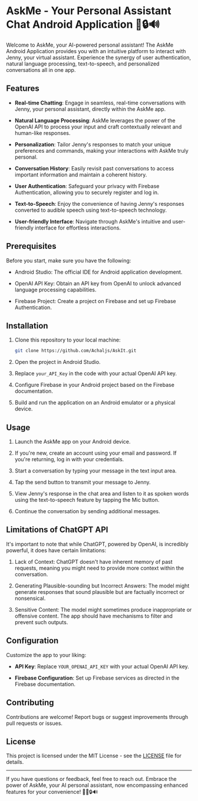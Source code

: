 # AskMe - Your Personal Assistant Chat Android Application 💬🔒🔊

Welcome to AskMe, your AI-powered personal assistant! The AskMe Android Application provides you with an intuitive platform to interact with Jenny, your virtual assistant. Experience the synergy of user authentication, natural language processing, text-to-speech, and personalized conversations all in one app.

## Features

- **Real-time Chatting**: Engage in seamless, real-time conversations with Jenny, your personal assistant, directly within the AskMe app.

- **Natural Language Processing**: AskMe leverages the power of the OpenAI API to process your input and craft contextually relevant and human-like responses.

- **Personalization**: Tailor Jenny's responses to match your unique preferences and commands, making your interactions with AskMe truly personal.

- **Conversation History**: Easily revisit past conversations to access important information and maintain a coherent history.

- **User Authentication**: Safeguard your privacy with Firebase Authentication, allowing you to securely register and log in.

- **Text-to-Speech**: Enjoy the convenience of having Jenny's responses converted to audible speech using text-to-speech technology.

- **User-friendly Interface**: Navigate through AskMe's intuitive and user-friendly interface for effortless interactions.

## Prerequisites

Before you start, make sure you have the following:

- Android Studio: The official IDE for Android application development.

- OpenAI API Key: Obtain an API key from OpenAI to unlock advanced language processing capabilities.

- Firebase Project: Create a project on Firebase and set up Firebase Authentication.

## Installation

1. Clone this repository to your local machine:

    ```bash
    git clone https://github.com/Achaljs/AskIt.git
    ```

2. Open the project in Android Studio.

3. Replace `your_API_Key` in the code with your actual OpenAI API key.

4. Configure Firebase in your Android project based on the Firebase documentation.

5. Build and run the application on an Android emulator or a physical device.

## Usage

1. Launch the AskMe app on your Android device.

2. If you're new, create an account using your email and password. If you're returning, log in with your credentials.

3. Start a conversation by typing your message in the text input area.

4. Tap the send button to transmit your message to Jenny.

5. View Jenny's response in the chat area and listen to it as spoken words using the text-to-speech feature by tapping the Mic button.

6. Continue the conversation by sending additional messages.

## Limitations of ChatGPT API

 It's important to note that while ChatGPT, powered by OpenAI, is incredibly powerful, it does have certain limitations:

1. Lack of Context: ChatGPT doesn't have inherent memory of past requests, meaning you might need to provide more context within the conversation.

2. Generating Plausible-sounding but Incorrect Answers: The model might generate responses that sound plausible but are factually incorrect or nonsensical.

3. Sensitive Content: The model might sometimes produce inappropriate or offensive content. The app should have mechanisms to filter and prevent such outputs.

## Configuration

Customize the app to your liking:

- **API Key**: Replace `YOUR_OPENAI_API_KEY` with your actual OpenAI API key.

- **Firebase Configuration**: Set up Firebase services as directed in the Firebase documentation.

## Contributing

Contributions are welcome! Report bugs or suggest improvements through pull requests or issues.

## License

This project is licensed under the MIT License - see the [LICENSE](LICENSE) file for details.

---

If you have questions or feedback, feel free to reach out. Embrace the power of AskMe, your AI personal assistant, now encompassing enhanced features for your convenience! 🤖💬🔒🔊
